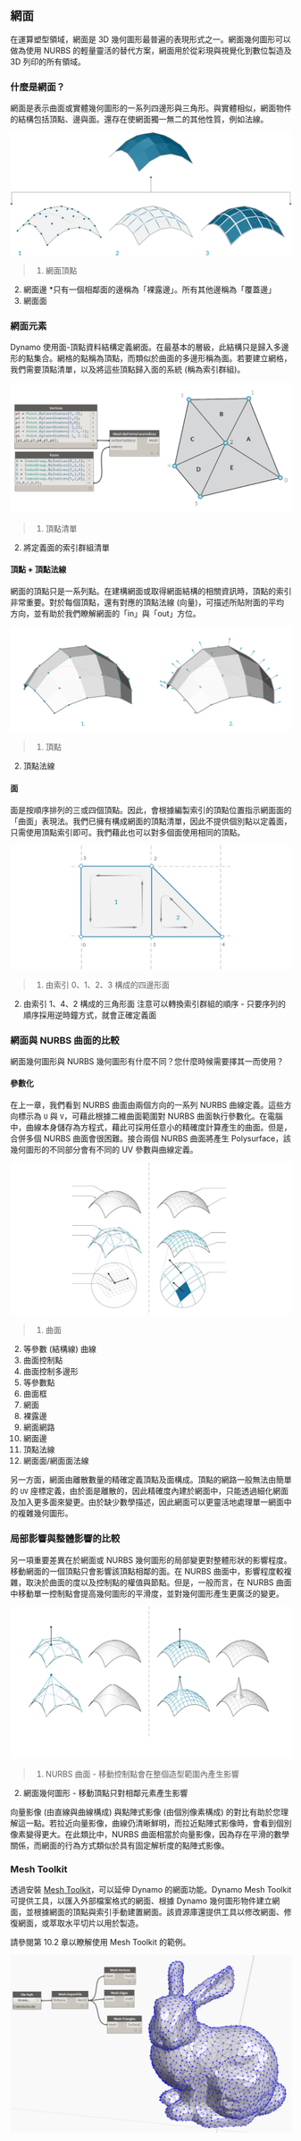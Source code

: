 

## 網面

在運算塑型領域，網面是 3D 幾何圖形最普遍的表現形式之一。網面幾何圖形可以做為使用 NURBS 的輕量靈活的替代方案，網面用於從彩現與視覺化到數位製造及 3D 列印的所有領域。

### 什麼是網面？

網面是表示曲面或實體幾何圖形的一系列四邊形與三角形。與實體相似，網面物件的結構包括頂點、邊與面。還存在使網面獨一無二的其他性質，例如法線。

![網面元素](images/5-7/MeshElements2.png)

> 1. 網面頂點
2. 網面邊 *只有一個相鄰面的邊稱為「裸露邊」。所有其他邊稱為「覆蓋邊」
3. 網面面

### 網面元素

Dynamo 使用面-頂點資料結構定義網面。在最基本的層級，此結構只是歸入多邊形的點集合。網格的點稱為頂點，而類似於曲面的多邊形稱為面。若要建立網格，我們需要頂點清單，以及將這些頂點歸入面的系統 (稱為索引群組)。

![](images/5-7/meshFacesVertices.png)

> 1. 頂點清單
2. 將定義面的索引群組清單

#### 頂點 + 頂點法線

網面的頂點只是一系列點。在建構網面或取得網面結構的相關資訊時，頂點的索引非常重要。對於每個頂點，還有對應的頂點法線 (向量)，可描述所貼附面的平均方向，並有助於我們瞭解網面的「in」與「out」方位。

![頂點 + 法線](images/5-7/vertexNormals.png)

> 1. 頂點
2. 頂點法線

#### 面

面是按順序排列的三或四個頂點。因此，會根據編製索引的頂點位置指示網面面的「曲面」表現法。我們已擁有構成網面的頂點清單，因此不提供個別點以定義面，只需使用頂點索引即可。我們藉此也可以對多個面使用相同的頂點。

![](images/5-7/meshFaces.png)

> 1. 由索引 0、1、2、3 構成的四邊形面
2. 由索引 1、4、2 構成的三角形面 注意可以轉換索引群組的順序 - 只要序列的順序採用逆時鐘方式，就會正確定義面

### 網面與 NURBS 曲面的比較

網面幾何圖形與 NURBS 幾何圖形有什麼不同？您什麼時候需要擇其一而使用？

#### 參數化

在上一章，我們看到 NURBS 曲面由兩個方向的一系列 NURBS 曲線定義。這些方向標示為 ```U``` 與 ```V```，可藉此根據二維曲面範圍對 NURBS 曲面執行參數化。在電腦中，曲線本身儲存為方程式，藉此可採用任意小的精確度計算產生的曲面。但是，合併多個 NURBS 曲面會很困難。接合兩個 NURBS 曲面將產生 Polysurface，該幾何圖形的不同部分會有不同的 UV 參數與曲線定義。

![控制點](images/5-7/NURBSvsMESH-01.jpg)

> 1. 曲面
2. 等參數 (結構線) 曲線
3. 曲面控制點
4. 曲面控制多邊形
5. 等參數點
6. 曲面框
7. 網面
8. 裸露邊
9. 網面網路
10. 網面邊
11. 頂點法線
12. 網面面/網面面法線

另一方面，網面由離散數量的精確定義頂點及面構成。頂點的網路一般無法由簡單的 ```UV``` 座標定義，由於面是離散的，因此精確度內建於網面中，只能透過細化網面及加入更多面來變更。由於缺少數學描述，因此網面可以更靈活地處理單一網面中的複雜幾何圖形。

### 局部影響與整體影響的比較

另一項重要差異在於網面或 NURBS 幾何圖形的局部變更對整體形狀的影響程度。移動網面的一個頂點只會影響該頂點相鄰的面。在 NURBS 曲面中，影響程度較複雜，取決於曲面的度以及控制點的權值與節點。但是，一般而言，在 NURBS 曲面中移動單一控制點會提高幾何圖形的平滑度，並對幾何圖形產生更廣泛的變更。

![編輯](images/5-7/NURBSvsMESH-02.jpg)

> 1. NURBS 曲面 - 移動控制點會在整個造型範圍內產生影響
2. 網面幾何圖形 - 移動頂點只對相鄰元素產生影響

向量影像 (由直線與曲線構成) 與點陣式影像 (由個別像素構成) 的對比有助於您理解這一點。若拉近向量影像，曲線仍清晰鮮明，而拉近點陣式影像時，會看到個別像素變得更大。在此類比中，NURBS 曲面相當於向量影像，因為存在平滑的數學關係，而網面的行為方式類似於具有固定解析度的點陣式影像。

### Mesh Toolkit

透過安裝 [Mesh Toolkit](https://github.com/DynamoDS/Dynamo/wiki/Dynamo-Mesh-Toolkit)，可以延伸 Dynamo 的網面功能。Dynamo Mesh Toolkit 可提供工具，以匯入外部檔案格式的網面、根據 Dynamo 幾何圖形物件建立網面，並根據網面的頂點與索引手動建置網面。該資源庫還提供工具以修改網面、修復網面，或萃取水平切片以用於製造。

請參閱第 10.2 章以瞭解使用 Mesh Toolkit 的範例。

![Mesh Toolkit](images/5-7/MeshToolKit.png)

